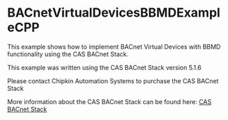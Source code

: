 # BACnetVirtualDevicesBBMDExampleCPP

This example shows how to implement BACnet Virtual Devices with BBMD functionality using the CAS BACnet Stack.

This example was written using the CAS BACnet Stack version 5.1.6

Please contact Chipkin Automation Systems to purchase the CAS BACnet Stack

More information about the CAS BACnet Stack can be found here: [CAS BACnet Stack](https://store.chipkin.com/services/stacks/bacnet-stack)

